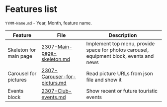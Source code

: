 # Features list

`YYMM-Name.md` - Year, Month, feature name. 

| Feature                | File                                                        | Description                                                                             |
|------------------------|-------------------------------------------------------------|-----------------------------------------------------------------------------------------|
| Skeleton for main page | [2307-Main-page-skeleton.md](./2307-Main-page-skeleton.md)  | Implement top menu, provide space for photos carousel, equipment block, events and news |
 | Carousel for pictures  | [2307-Carouser-for-picturs.md](./2307-Pictures-carousel.md) | Read picture URLs from json file and show it                                            |
 | Events block           | [2307-Club-events.md](./2307-Club-events.md)                | Show recent or future touristic events                                                  |
